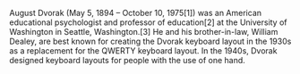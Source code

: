 August Dvorak (May 5, 1894 – October 10, 1975[1]) was an American educational psychologist and professor of education[2] at the University of Washington in Seattle, Washington.[3] He and his brother-in-law, William Dealey, are best known for creating the Dvorak keyboard layout in the 1930s as a replacement for the QWERTY keyboard layout. In the 1940s, Dvorak designed keyboard layouts for people with the use of one hand.
